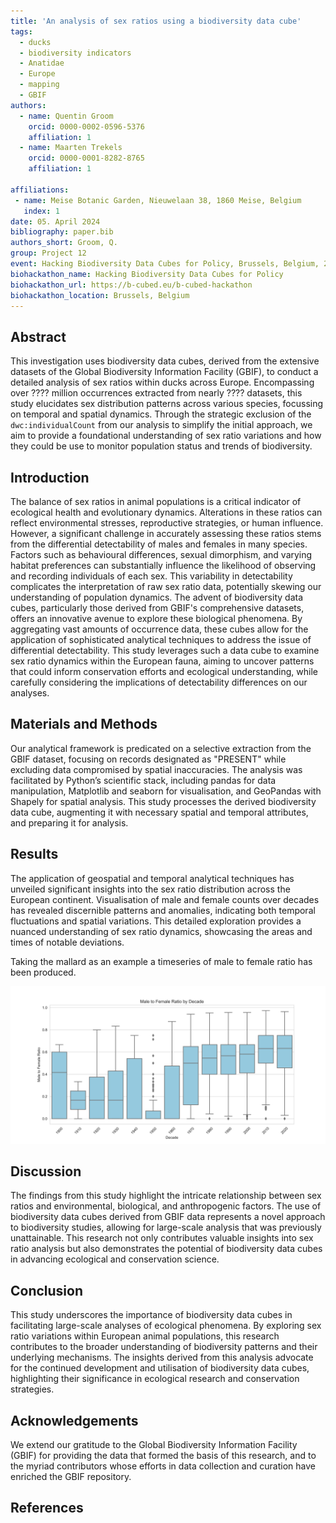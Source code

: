```yaml
---
title: 'An analysis of sex ratios using a biodiversity data cube'
tags:
  - ducks
  - biodiversity indicators
  - Anatidae
  - Europe
  - mapping
  - GBIF
authors:
  - name: Quentin Groom
    orcid: 0000-0002-0596-5376
    affiliation: 1
  - name: Maarten Trekels
    orcid: 0000-0001-8282-8765
    affiliation: 1

affiliations:
 - name: Meise Botanic Garden, Nieuwelaan 38, 1860 Meise, Belgium
   index: 1
date: 05. April 2024
bibliography: paper.bib
authors_short: Groom, Q.
group: Project 12
event: Hacking Biodiversity Data Cubes for Policy, Brussels, Belgium, 2024
biohackathon_name: Hacking Biodiversity Data Cubes for Policy
biohackathon_url: https://b-cubed.eu/b-cubed-hackathon
biohackathon_location: Brussels, Belgium
---
```


## Abstract
This investigation uses biodiversity data cubes, derived from the extensive datasets of the Global Biodiversity Information Facility (GBIF), to conduct a detailed analysis of sex ratios within ducks across Europe. Encompassing over ???? million occurrences extracted from nearly ???? datasets, this study elucidates sex distribution patterns across various species, focussing on temporal and spatial dynamics. Through the strategic exclusion of the `dwc:individualCount` from our analysis to simplify the initial approach, we aim to provide a foundational understanding of sex ratio variations and how they could be use to monitor population status and trends of biodiversity.

## Introduction
The balance of sex ratios in animal populations is a critical indicator of ecological health and evolutionary dynamics. Alterations in these ratios can reflect environmental stresses, reproductive strategies, or human influence. However, a significant challenge in accurately assessing these ratios stems from the differential detectability of males and females in many species. Factors such as behavioural differences, sexual dimorphism, and varying habitat preferences can substantially influence the likelihood of observing and recording individuals of each sex. This variability in detectability complicates the interpretation of raw sex ratio data, potentially skewing our understanding of population dynamics. The advent of biodiversity data cubes, particularly those derived from GBIF's comprehensive datasets, offers an innovative avenue to explore these biological phenomena. By aggregating vast amounts of occurrence data, these cubes allow for the application of sophisticated analytical techniques to address the issue of differential detectability. This study leverages such a data cube to examine sex ratio dynamics within the European fauna, aiming to uncover patterns that could inform conservation efforts and ecological understanding, while carefully considering the implications of detectability differences on our analyses.

## Materials and Methods
Our analytical framework is predicated on a selective extraction from the GBIF dataset, focusing on records designated as "PRESENT" while excluding data compromised by spatial inaccuracies. The analysis was facilitated by Python’s scientific stack, including pandas for data manipulation, Matplotlib and seaborn for visualisation, and GeoPandas with Shapely for spatial analysis. This study processes the derived biodiversity data cube, augmenting it with necessary spatial and temporal attributes, and preparing it for analysis.

## Results
The application of geospatial and temporal analytical techniques has unveiled significant insights into the sex ratio distribution across the European continent. Visualisation of male and female counts over decades has revealed discernible patterns and anomalies, indicating both temporal fluctuations and spatial variations. This detailed exploration provides a nuanced understanding of sex ratio dynamics, showcasing the areas and times of notable deviations.

Taking the mallard as an example a timeseries of male to female ratio has been produced.

![A timeseries of duck sex ration for *Anas platyrhynchos* in Europe agregated to decade](./figures/ratiotimeseries.jpg) 

## Discussion
The findings from this study highlight the intricate relationship between sex ratios and environmental, biological, and anthropogenic factors. The use of biodiversity data cubes derived from GBIF data represents a novel approach to biodiversity studies, allowing for large-scale analysis that was previously unattainable. This research not only contributes valuable insights into sex ratio analysis but also demonstrates the potential of biodiversity data cubes in advancing ecological and conservation science.

## Conclusion
This study underscores the importance of biodiversity data cubes in facilitating large-scale analyses of ecological phenomena. By exploring sex ratio variations within European animal populations, this research contributes to the broader understanding of biodiversity patterns and their underlying mechanisms. The insights derived from this analysis advocate for the continued development and utilisation of biodiversity data cubes, highlighting their significance in ecological research and conservation strategies.

## Acknowledgements
We extend our gratitude to the Global Biodiversity Information Facility (GBIF) for providing the data that formed the basis of this research, and to the myriad contributors whose efforts in data collection and curation have enriched the GBIF repository.

## References

